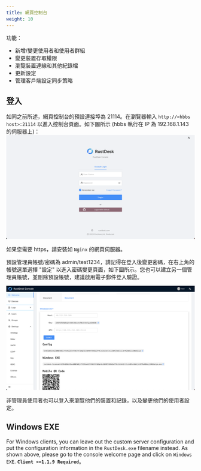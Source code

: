 ```yaml
---
title: 網頁控制台
weight: 10
---
```


功能：

- 新增/變更使用者和使用者群組
- 變更裝置存取權限
- 瀏覽裝置連線和其他紀錄檔
- 更新設定
- 管理客戶端設定同步策略

## 登入

如同之前所述，網頁控制台的預設連接埠為 21114。在瀏覽器輸入 `http://<hbbs host>:21114` 以進入控制台頁面。如下圖所示 (hbbs 執行在 IP 為 192.168.1.143 的伺服器上)：
![](images/console-login.png)

如果您需要 https，請安裝如 `Nginx` 的網頁伺服器。

預設管理員帳號/密碼為 admin/test1234，請記得在登入後變更密碼，在右上角的帳號選單選擇 "設定" 以進入密碼變更頁面，如下圖所示。您也可以建立另一個管理員帳號，並刪除預設帳號，建議啟用電子郵件登入驗證。

<a name=console-home></a>
![](images/console-home.png?v2)

非管理員使用者也可以登入來瀏覽他們的裝置和記錄，以及變更他們的使用者設定。

## Windows EXE

For Windows clients, you can leave out the custom server configuration and put the configuration information in the `RustDesk.exe` filename instead. As shown above, please go to the console welcome page and click on `Windows EXE`. **`Client >=1.1.9 Required`**。
